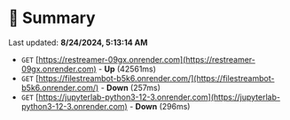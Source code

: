 # 📖 Summary
Last updated: **8/24/2024, 5:13:14 AM**

- `GET` [https://restreamer-09gx.onrender.com](https://restreamer-09gx.onrender.com) - **Up** (42561ms)
- `GET` [https://filestreambot-b5k6.onrender.com/](https://filestreambot-b5k6.onrender.com/) - **Down** (257ms)
- `GET` [https://jupyterlab-python3-12-3.onrender.com](https://jupyterlab-python3-12-3.onrender.com) - **Down** (296ms)
